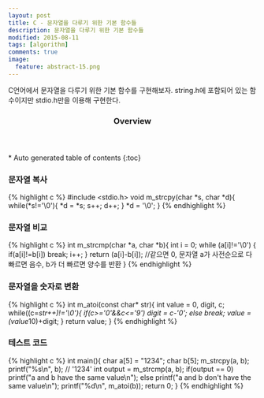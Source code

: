 ```yaml
---
layout: post
title: C - 문자열을 다루기 위한 기본 함수들
description: 문자열을 다루기 위한 기본 함수들 
modified: 2015-08-11
tags: [algorithm]
comments: true
image:
  feature: abstract-15.png
---
```


C언어에서 문자열을 다루기 위한 기본 함수를 구현해보자. string.h에 포함되어 있는 함수이지만 stdio.h만을 이용해 구현한다. 

<section id="table-of-contents" class="toc">
  <header>
    <h3>Overview</h3>
  </header>
<div id="drawer" markdown="1">
*  Auto generated table of contents
{:toc}
</div>
</section><!-- /#table-of-contents -->


### 문자열 복사

{% highlight c %}
#include <stdio.h>
void m_strcpy(char *s, char *d){
    while(*s!='\0'){
        *d = *s;
        s++;
        d++;
    }
    *d = '\0';
}
{% endhighlight %}

### 문자열 비교

{% highlight c %}
int m_strcmp(char *a, char *b){
    int i = 0;
    while (a[i]!='\0') {
        if(a[i]!=b[i])
            break;
        i++;
    }
    return (a[i]-b[i]); //같으면 0, 문자열 a가 사전순으로 다 빠르면 음수, b가 더 빠르면 양수를 반환
}
{% endhighlight %}

### 문자열을 숫자로 변환

{% highlight c %}
int m_atoi(const char* str){
    int value = 0, digit, c;
    while((c=*str++)!='\0'){
        if(c>='0'&&c<='9')
            digit = c-'0';
        else
            break;
        value = (value*10)+digit;
    }
    return value;
}
{% endhighlight %}

### 테스트 코드 

{% highlight c %}
int main(){
    char a[5] = "1234";
    char b[5];
    m_strcpy(a, b);
    printf("%s\n", b); // '1234'
    int output = m_strcmp(a, b);
    if(output == 0)
        printf("a and b have the same value\n");
    else
        printf("a and b don't have the same value\n");
    printf("%d\n", m_atoi(b));
    return 0;
}
{% endhighlight %}
